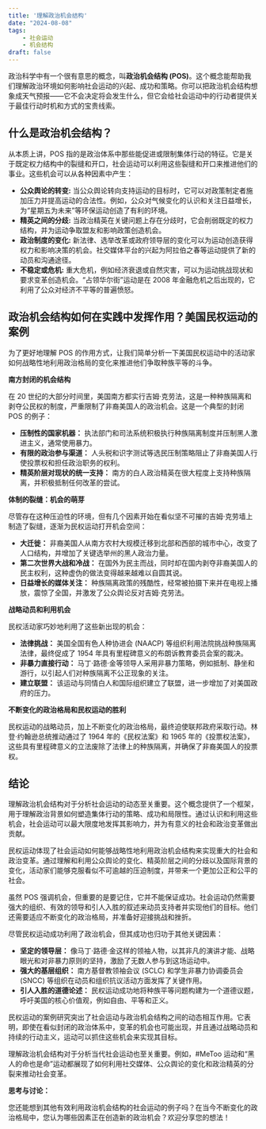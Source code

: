 ```yaml
---
title: '理解政治机会结构'
date: "2024-08-08"
tags: 
    - 社会运动
    - 机会结构
draft: false
---
```


政治科学中有一个很有意思的概念，叫**政治机会结构 (POS)**。这个概念能帮助我们理解政治环境如何影响社会运动的兴起、成功和策略。你可以把政治机会结构想象成天气预报——它不会决定将会发生什么，但它会给社会运动中的行动者提供关于最佳行动时机和方式的宝贵线索。

## 什么是政治机会结构？

从本质上讲，POS 指的是政治体系中那些能促进或限制集体行动的特征。它是关于既定权力结构中的裂缝和开口，社会运动可以利用这些裂缝和开口来推进他们的事业。这些机会可以从各种因素中产生：

* **公众舆论的转变:**  当公众舆论转向支持运动的目标时，它可以对政策制定者施加压力并提高运动的合法性。例如，公众对气候变化的认识和关注日益增长，为“星期五为未来”等环保运动创造了有利的环境。
* **精英之间的分歧:** 当政治精英在关键问题上存在分歧时，它会削弱既定的权力结构，并为运动争取盟友和影响政策创造机会。
* **政治制度的变化:** 新法律、选举改革或政府领导层的变化可以为运动创造获得权力和影响决策的机会。社交媒体平台的兴起为阿拉伯之春等运动提供了新的动员和沟通途径。
* **不稳定或危机:** 重大危机，例如经济衰退或自然灾害，可以为运动挑战现状和要求变革创造机会。“占领华尔街”运动是在 2008 年金融危机之后出现的，它利用了公众对经济不平等的普遍愤怒。

## 政治机会结构如何在实践中发挥作用？美国民权运动的案例

为了更好地理解 POS 的作用方式，让我们简单分析一下美国民权运动中的活动家如何战略性地利用政治格局的变化来推进他们争取种族平等的斗争。

**南方封闭的机会结构**

在 20 世纪的大部分时间里，美国南方都实行吉姆·克劳法，这是一种种族隔离和剥夺公民权的制度，严重限制了非裔美国人的政治机会。这是一个典型的封闭 POS 的例子：

* **压制性的国家机器：** 执法部门和司法系统积极执行种族隔离制度并压制黑人激进主义，通常使用暴力。
* **有限的政治参与渠道：** 人头税和识字测试等选民压制策略阻止了非裔美国人行使投票权和担任政治职务的权利。
* **精英阶层对现状的统一支持：** 南方的白人政治精英在很大程度上支持种族隔离，并积极抵制任何改革的尝试。

**体制的裂缝：机会的萌芽**

尽管存在这种压迫性的环境，但有几个因素开始在看似坚不可摧的吉姆·克劳墙上制造了裂缝，逐渐为民权运动打开机会空间：

* **大迁徙：** 非裔美国人从南方农村大规模迁移到北部和西部的城市中心，改变了人口结构，并增加了关键选举州的黑人政治力量。
* **第二次世界大战和冷战：** 在国外为民主而战，同时却在国内剥夺非裔美国人的民主权利，这种虚伪的做法变得越来越难以自圆其说。
* **日益增长的媒体关注：** 种族隔离政策的残酷性，经常被拍摄下来并在电视上播放，震惊了全国，并激发了公众舆论反对吉姆·克劳法。

**战略动员和利用机会**

民权活动家巧妙地利用了这些新出现的机会：

* **法律挑战：** 美国全国有色人种协进会 (NAACP) 等组织利用法院挑战种族隔离法律，最终促成了 1954 年具有里程碑意义的布朗诉教育委员会案的裁决。
* **非暴力直接行动：** 马丁·路德·金等领导人采用非暴力策略，例如抵制、静坐和游行，以引起人们对种族隔离不公正现象的关注。
* **建立联盟：** 该运动与同情白人和国际组织建立了联盟，进一步增加了对美国政府的压力。

**不断变化的政治格局和民权运动的胜利**

民权运动的战略动员，加上不断变化的政治格局，最终迫使联邦政府采取行动。林登·约翰逊总统推动通过了 1964 年的《民权法案》和 1965 年的《投票权法案》，这些具有里程碑意义的立法废除了法律上的种族隔离，并确保了非裔美国人的投票权。

## 结论

理解政治机会结构对于分析社会运动的动态至关重要。这个概念提供了一个框架，用于理解政治背景如何塑造集体行动的策略、成功和局限性。通过认识和利用这些机会，社会运动可以最大限度地发挥其影响力，并为有意义的社会和政治变革做出贡献。

民权运动体现了社会运动如何能够战略性地利用政治机会结构来实现重大的社会和政治变革。通过理解和利用公众舆论的变化、精英阶层之间的分歧以及国际背景的变化，活动家们能够克服看似不可逾越的压迫制度，并带来一个更加公正和公平的社会。

虽然 POS 强调机会，但重要的是要记住，它并不能保证成功。社会运动仍然需要强大的组织、有效的领导和引人入胜的叙述来动员支持者并实现他们的目标。他们还需要适应不断变化的政治格局，并准备好迎接挑战和挫折。

尽管民权运动成功利用了政治机会，但其成功也归功于其他关键因素：

* **坚定的领导层：**  像马丁·路德·金这样的领袖人物，以其非凡的演讲才能、战略眼光和对非暴力原则的坚持，激励了无数人参与到这场运动中。
* **强大的基层组织：**  南方基督教领袖会议 (SCLC) 和学生非暴力协调委员会 (SNCC) 等组织在动员和组织抗议活动方面发挥了关键作用。
* **引人入胜的道德论述：**  民权运动成功地将种族平等问题构建为一个道德议题，呼吁美国的核心价值观，例如自由、平等和正义。


民权运动的案例研究突出了社会运动与政治机会结构之间的动态相互作用。它表明，即使在看似封闭的政治体系中，变革的机会也可能出现，并且通过战略动员和持续的行动主义，运动可以抓住这些机会来实现其目标。


理解政治机会结构对于分析当代社会运动也至关重要。例如，#MeToo 运动和“黑人的命也是命”运动都展现了如何利用社交媒体、公众舆论的变化和政治精英的分裂来推动社会变革。



**思考与讨论：**

您还能想到其他有效利用政治机会结构的社会运动的例子吗？在当今不断变化的政治格局中，您认为哪些因素正在创造新的政治机会？欢迎分享您的想法！


